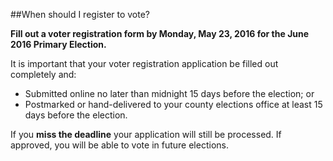 ##When should I register to vote?  

**Fill out a voter registration form by Monday, May 23, 2016 for the June 2016 Primary Election.**

It is important that your voter registration application be filled out completely and:
- Submitted online no later than midnight 15 days before the election; or
- Postmarked or hand-delivered to your county elections office at least 15 days before the election.

If you **miss the deadline** your application will still be processed.  If approved, you will be able to vote in future elections.
